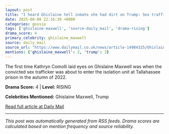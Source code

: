 ```yaml
---
layout: post
title: "I heard Ghislaine tell inmate she had dirt on Trump: Sex trafficker's ex-cellmate gives extraordinary glimpse into Maxwell's life behind bars... and reveals why her hygiene caused complaints""
date: 2025-08-08 22:16:39 +0000
categories: gossip
tags: ['ghislaine-maxwell', 'source-daily_mail', 'drama-rising']
drama_score: 4
primary_celebrity: ghislaine_maxwell
source: daily_mail
source_url: "https://www.dailymail.co.uk/news/article-14984325/Ghislaine-Maxwell-inmate-dirt-Donald-Trump-Sex-traffickers-cellmate-reveals-Epstein.html?ns_mchannel=rss&ito=1490&ns_campaign=1490""
mentions: {'ghislaine_maxwell': 2, 'trump': 2}
---
```


The first time Kathryn Comolli laid eyes on Ghislaine Maxwell was when the convicted sex trafficker was about to enter the isolation unit at Tallahassee prison in the autumn of 2022.

**Drama Score:** 4 | **Level:** RISING

**Celebrities Mentioned:** Ghislaine Maxwell, Trump

[Read full article at Daily Mail](https://www.dailymail.co.uk/news/article-14984325/Ghislaine-Maxwell-inmate-dirt-Donald-Trump-Sex-traffickers-cellmate-reveals-Epstein.html?ns_mchannel=rss&ito=1490&ns_campaign=1490)

---
*This post was automatically generated from RSS feeds. Drama scores are calculated based on mention frequency and source reliability.*
